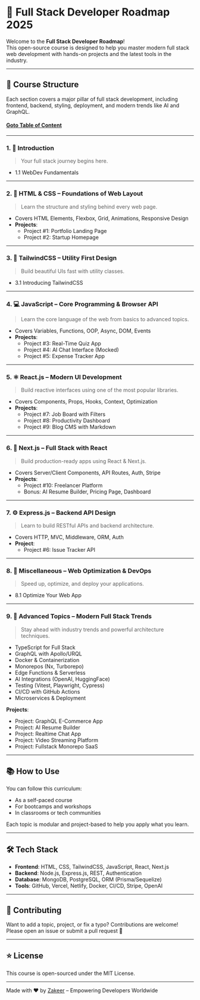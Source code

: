 # 🚀 Full Stack Developer Roadmap 2025

Welcome to the **Full Stack Developer Roadmap**!  
This open-source course is designed to help you master modern full stack web development with hands-on projects and the latest tools in the industry.

---

## 🧭 Course Structure

Each section covers a major pillar of full stack development, including frontend, backend, styling, deployment, and modern trends like AI and GraphQL.

#### [Goto Table of Content](./toc.md)

---

### 1. 📘 Introduction
> Your full stack journey begins here.

- 1.1 WebDev Fundamentals

---

### 2. 🎨 HTML & CSS – Foundations of Web Layout
> Learn the structure and styling behind every web page.

- Covers HTML Elements, Flexbox, Grid, Animations, Responsive Design
- **Projects**:
  - Project #1: Portfolio Landing Page  
  - Project #2: Startup Homepage

---

### 3. 🌈 TailwindCSS – Utility First Design
> Build beautiful UIs fast with utility classes.

- 3.1 Introducing TailwindCSS

---

### 4. 💻 JavaScript – Core Programming & Browser API
> Learn the core language of the web from basics to advanced topics.

- Covers Variables, Functions, OOP, Async, DOM, Events
- **Projects**:
  - Project #3: Real-Time Quiz App  
  - Project #4: AI Chat Interface (Mocked)  
  - Project #5: Expense Tracker App

---

### 5. ⚛️ React.js – Modern UI Development
> Build reactive interfaces using one of the most popular libraries.

- Covers Components, Props, Hooks, Context, Optimization
- **Projects**:
  - Project #7: Job Board with Filters  
  - Project #8: Productivity Dashboard  
  - Project #9: Blog CMS with Markdown

---

### 6. 🧭 Next.js – Full Stack with React
> Build production-ready apps using React & Next.js.

- Covers Server/Client Components, API Routes, Auth, Stripe
- **Projects**:
  - Project #10: Freelancer Platform  
  - Bonus: AI Resume Builder, Pricing Page, Dashboard

---

### 7. ⚙️ Express.js – Backend API Design
> Learn to build RESTful APIs and backend architecture.

- Covers HTTP, MVC, Middleware, ORM, Auth
- **Project**:
  - Project #6: Issue Tracker API

---

### 8. 🚀 Miscellaneous – Web Optimization & DevOps
> Speed up, optimize, and deploy your applications.

- 8.1 Optimize Your Web App

---

### 9. 🧠 Advanced Topics – Modern Full Stack Trends
> Stay ahead with industry trends and powerful architecture techniques.

- TypeScript for Full Stack  
- GraphQL with Apollo/URQL  
- Docker & Containerization  
- Monorepos (Nx, Turborepo)  
- Edge Functions & Serverless  
- AI Integrations (OpenAI, HuggingFace)  
- Testing (Vitest, Playwright, Cypress)  
- CI/CD with GitHub Actions  
- Microservices & Deployment

**Projects**:
- Project: GraphQL E-Commerce App  
- Project: AI Resume Builder  
- Project: Realtime Chat App  
- Project: Video Streaming Platform  
- Project: Fullstack Monorepo SaaS

---

## 📚 How to Use

You can follow this curriculum:
- As a self-paced course
- For bootcamps and workshops
- In classrooms or tech communities

Each topic is modular and project-based to help you apply what you learn.

---

## 🛠 Tech Stack

- **Frontend**: HTML, CSS, TailwindCSS, JavaScript, React, Next.js  
- **Backend**: Node.js, Express.js, REST, Authentication  
- **Database**: MongoDB, PostgreSQL, ORM (Prisma/Sequelize)  
- **Tools**: GitHub, Vercel, Netlify, Docker, CI/CD, Stripe, OpenAI

---

## 📩 Contributing

Want to add a topic, project, or fix a typo? Contributions are welcome!  
Please open an issue or submit a pull request 🙌

---

## ⭐ License

This course is open-sourced under the MIT License.

---

Made with ❤️ by [Zakeer](https://zakeer.me) – Empowering Developers Worldwide
